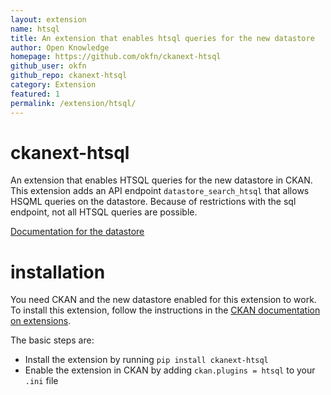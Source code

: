 ```yaml
---
layout: extension
name: htsql
title: An extension that enables htsql queries for the new datastore
author: Open Knowledge
homepage: https://github.com/okfn/ckanext-htsql
github_user: okfn
github_repo: ckanext-htsql
category: Extension
featured: 1
permalink: /extension/htsql/
---
```



ckanext-htsql
=============

An extension that enables HTSQL queries for the new datastore in CKAN.
This extension adds an API endpoint `datastore_search_htsql` that allows
HSQML queries on the datastore. Because of restrictions with the sql
endpoint, not all HTSQL queries are possible.

[Documentation for the
datastore](http://docs.ckan.org/en/latest/datastore.html)

installation
============

You need CKAN and the new datastore enabled for this extension to work.
To install this extension, follow the instructions in the [CKAN
documentation on
extensions](http://docs.ckan.org/en/latest/extensions.html).

The basic steps are:

-   Install the extension by running `pip install ckanext-htsql`
-   Enable the extension in CKAN by adding `ckan.plugins = htsql` to
    your `.ini` file

